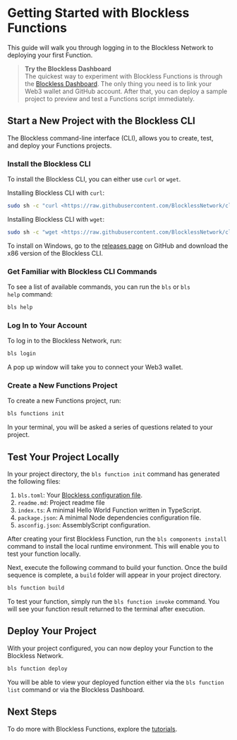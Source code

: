 # Getting Started with Blockless Functions

This guide will walk you through logging in to the Blockless Network to deploying your first Function.

> **Try the Blockless Dashboard**  
> The quickest way to experiment with Blockless Functions is through the [Blockless Dashboard](https://dashboard.blockless.network). The only thing you need is to link your Web3 wallet and GitHub account. After that, you can deploy a sample project to preview and test a Functions script immediately.

## Start a New Project with the Blockless CLI

The Blockless command-line interface (CLI), allows you to create, test, and deploy your Functions projects.

### Install the Blockless CLI

To install the Blockless CLI, you can either use `curl` or `wget`.

Installing Blockless CLI with `curl`:

```bash
sudo sh -c "curl <https://raw.githubusercontent.com/BlocklessNetwork/cli/main/download.sh> | bash"
```

Installing Blockless CLI with `wget`:

```bash
sudo sh -c "wget <https://raw.githubusercontent.com/BlocklessNetwork/cli/main/download.sh> -v -O download.sh; chmod +x download.sh; ./download.sh; rm -rf download.sh"
```

To install on Windows, go to the [releases page](https://github.com/blocklessnetwork/cli/releases) on GitHub and download the x86 version of the Blockless CLI.

### Get Familiar with Blockless CLI Commands

To see a list of available commands, you can run the `bls` or `bls help` command:

```bash
bls help
```

### Log In to Your Account

To log in to the Blockless Network, run:

```bash
bls login
```

A pop up window will take you to connect your Web3 wallet.

### Create a New Functions Project

To create a new Functions project, run:

```bash
bls functions init
```

In your terminal, you will be asked a series of questions related to your project.

## Test Your Project Locally

In your project directory, the `bls function init` command has generated the following files:

1. `bls.toml`: Your [Blockless configuration file](./function-manifest.md).
2. `readme.md`: Project readme file
3. `index.ts`: A minimal Hello World Function written in TypeScript.
4. `package.json`: A minimal Node dependencies configuration file.
5. `asconfig.json`: AssemblyScript configuration.

After creating your first Blockless Function, run the `bls components install` command to install the local runtime environment. This will enable you to test your function locally.

Next, execute the following command to build your function. Once the build sequence is complete, a `build` folder will appear in your project directory.

```bash
bls function build
```

To test your function, simply run the `bls function invoke` command. You will see your function result returned to the terminal after execution.

## Deploy Your Project

With your project configured, you can now deploy your Function to the Blockless Network.

```bash
bls function deploy
```

You will be able to view your deployed function either via the `bls function list` command or via the Blockless Dashboard.

## Next Steps

To do more with Blockless Functions, explore the [tutorials](./tutorials/).
